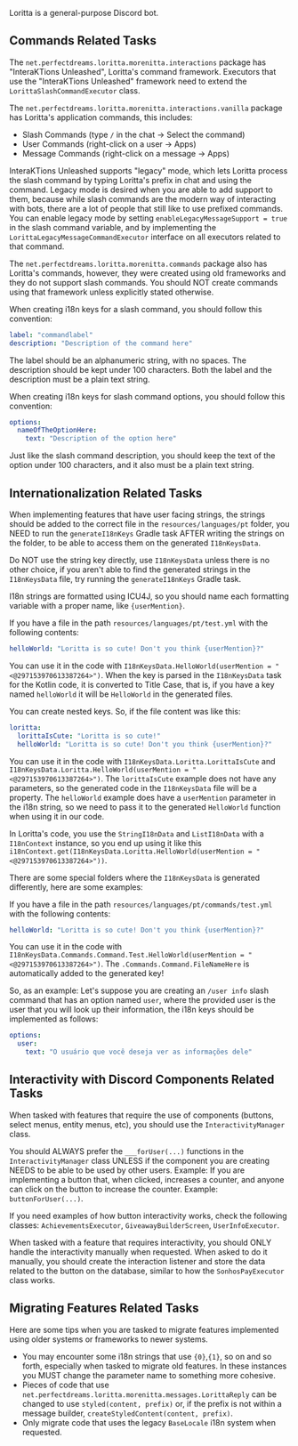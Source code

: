 Loritta is a general-purpose Discord bot.

## Commands Related Tasks

The `net.perfectdreams.loritta.morenitta.interactions` package has "InteraKTions Unleashed", Loritta's command framework. Executors that use the "InteraKTions Unleashed" framework need to extend the `LorittaSlashCommandExecutor` class.

The `net.perfectdreams.loritta.morenitta.interactions.vanilla` package has Loritta's application commands, this includes:
* Slash Commands (type `/` in the chat -> Select the command)
* User Commands (right-click on a user -> Apps)
* Message Commands (right-click on a message -> Apps)

InteraKTions Unleashed supports "legacy" mode, which lets Loritta process the slash command by typing Loritta's prefix in chat and using the command. Legacy mode is desired when you are able to add support to them, because while slash commands are the modern way of interacting with bots, there are a lot of people that still like to use prefixed commands. You can enable legacy mode by setting `enableLegacyMessageSupport = true` in the slash command variable, and by implementing the `LorittaLegacyMessageCommandExecutor` interface on all executors related to that command.

The `net.perfectdreams.loritta.morenitta.commands` package also has Loritta's commands, however, they were created using old frameworks and they do not support slash commands. You should NOT create commands using that framework unless explicitly stated otherwise.

When creating i18n keys for a slash command, you should follow this convention:
```yml
label: "commandlabel"
description: "Description of the command here"
```

The label should be an alphanumeric string, with no spaces. The description should be kept under 100 characters. Both the label and the description must be a plain text string.

When creating i18n keys for slash command options, you should follow this convention:

```yml
options:
  nameOfTheOptionHere:
    text: "Description of the option here"
```

Just like the slash command description, you should keep the text of the option under 100 characters, and it also must be a plain text string.

## Internationalization Related Tasks

When implementing features that have user facing strings, the strings should be added to the correct file in the `resources/languages/pt` folder, you NEED to run the `generateI18nKeys` Gradle task AFTER writing the strings on the folder, to be able to access them on the generated `I18nKeysData`.

Do NOT use the string key directly, use `I18nKeysData` unless there is no other choice, if you aren't able to find the generated strings in the `I18nKeysData` file, try running the `generateI18nKeys` Gradle task.

I18n strings are formatted using ICU4J, so you should name each formatting variable with a proper name, like `{userMention}`.

If you have a file in the path `resources/languages/pt/test.yml` with the following contents:

```yml
helloWorld: "Loritta is so cute! Don't you think {userMention}?"
```

You can use it in the code with `I18nKeysData.HelloWorld(userMention = "<@297153970613387264>")`. When the key is parsed in the `I18nKeysData` task for the Kotlin code, it is converted to Title Case, that is, if you have a key named `helloWorld` it will be `HelloWorld` in the generated files.

You can create nested keys. So, if the file content was like this:
```yml
loritta:
  lorittaIsCute: "Loritta is so cute!"
  helloWorld: "Loritta is so cute! Don't you think {userMention}?"
```

You can use it in the code with `I18nKeysData.Loritta.LorittaIsCute` and `I18nKeysData.Loritta.HelloWorld(userMention = "<@297153970613387264>")`. The `lorittaIsCute` example does not have any parameters, so the generated code in the `I18nKeysData` file will be a property. The `helloWorld` example does have a `userMention` parameter in the i18n string, so we need to pass it to the generated `HelloWorld` function when using it in our code.

In Loritta's code, you use the `StringI18nData` and `ListI18nData` with a `I18nContext` instance, so you end up using it like this `i18nContext.get(I18nKeysData.Loritta.HelloWorld(userMention = "<@297153970613387264>"))`.

There are some special folders where the `I18nKeysData` is generated differently, here are some examples:

If you have a file in the path `resources/languages/pt/commands/test.yml` with the following contents:

```yml
helloWorld: "Loritta is so cute! Don't you think {userMention}?"
```
You can use it in the code with `I18nKeysData.Commands.Command.Test.HelloWorld(userMention = "<@297153970613387264>")`. The `.Commands.Command.FileNameHere` is automatically added to the generated key!

So, as an example: Let's suppose you are creating an `/user info` slash command that has an option named `user`, where the provided user is the user that you will look up their information, the i18n keys should be implemented as follows:

```yml
options:
  user:
    text: "O usuário que você deseja ver as informações dele"
```

## Interactivity with Discord Components Related Tasks

When tasked with features that require the use of components (buttons, select menus, entity menus, etc), you should use the `InteractivityManager` class.

You should ALWAYS prefer the `___forUser(...)` functions in the `InteractivityManager` class UNLESS if the component you are creating NEEDS to be able to be used by other users. Example: If you are implementing a button that, when clicked, increases a counter, and anyone can click on the button to increase the counter. Example: `buttonForUser(...)`.

If you need examples of how button interactivity works, check the following classes: `AchievementsExecutor`, `GiveawayBuilderScreen`, `UserInfoExecutor`.

When tasked with a feature that requires interactivity, you should ONLY handle the interactivity manually when requested. When asked to do it manually, you should create the interaction listener and store the data related to the button on the database, similar to how the `SonhosPayExecutor` class works.

## Migrating Features Related Tasks

Here are some tips when you are tasked to migrate features implemented using older systems or frameworks to newer systems.

* You may encounter some i18n strings that use `{0}`,`{1}`, so on and so forth, especially when tasked to migrate old features. In these instances you MUST change the parameter name to something more cohesive.
* Pieces of code that use `net.perfectdreams.loritta.morenitta.messages.LorittaReply` can be changed to use `styled(content, prefix)` or, if the prefix is not within a message builder, `createStyledContent(content, prefix)`.
* Only migrate code that uses the legacy `BaseLocale` i18n system when requested.